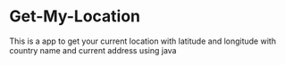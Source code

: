 # Get-My-Location
This is a app to get your current location with latitude and longitude with country name and current address using java
